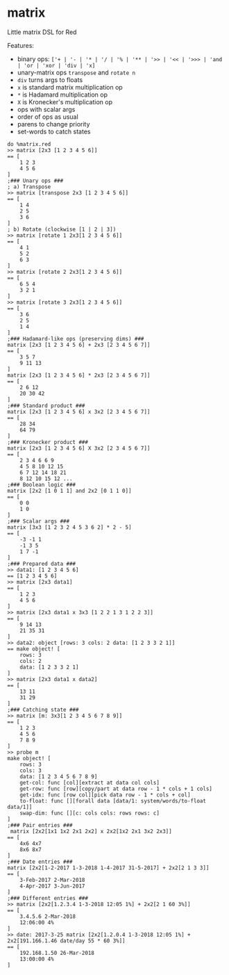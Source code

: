 # matrix
Little matrix DSL for Red

Features:
* binary ops: `['+ | '- | '* | '/ | '% | '** | '>> | '<< | '>>> | 'and | 'or | 'xor | 'div | 'x]`
* unary-matrix ops `transpose` and `rotate n` 
* `div` turns args to floats
* `x` is standard matrix multiplication op
* `*` is Hadamard multiplication op
* `X` is Kronecker's multiplication op
* ops with scalar args
* order of ops as usual
* parens to change priority
* set-words to catch states
```
do %matrix.red
>> matrix [2x3 [1 2 3 4 5 6]]
== [
    1 2 3 
    4 5 6
]
;### Unary ops ###
; a) Transpose 
>> matrix [transpose 2x3 [1 2 3 4 5 6]]
== [
    1 4 
    2 5 
    3 6
]
; b) Rotate (clockwise [1 | 2 | 3]) 
>> matrix [rotate 1 2x3[1 2 3 4 5 6]]
== [
    4 1 
    5 2 
    6 3
]
>> matrix [rotate 2 2x3[1 2 3 4 5 6]]
== [
    6 5 4 
    3 2 1
]
>> matrix [rotate 3 2x3[1 2 3 4 5 6]]
== [
    3 6 
    2 5 
    1 4
]
;### Hadamard-like ops (preserving dims) ###
matrix [2x3 [1 2 3 4 5 6] + 2x3 [2 3 4 5 6 7]]
== [
    3 5 7 
    9 11 13
]
matrix [2x3 [1 2 3 4 5 6] * 2x3 [2 3 4 5 6 7]]
== [
    2 6 12 
    20 30 42
]
;### Standard product ###
matrix [2x3 [1 2 3 4 5 6] x 3x2 [2 3 4 5 6 7]]
== [
    28 34 
    64 79
]
;### Kronecker product ###
matrix [2x3 [1 2 3 4 5 6] X 3x2 [2 3 4 5 6 7]]
== [
    2 3 4 6 6 9 
    4 5 8 10 12 15 
    6 7 12 14 18 21 
    8 12 10 15 12 ...
;### Boolean logic ###
matrix [2x2 [1 0 1 1] and 2x2 [0 1 1 0]]
== [
    0 0 
    1 0
]
;### Scalar args ###
matrix [3x3 [1 2 3 2 4 5 3 6 2] * 2 - 5]
== [
    -3 -1 1 
    -1 3 5 
    1 7 -1
]
;### Prepared data ###
>> data1: [1 2 3 4 5 6]
== [1 2 3 4 5 6]
>> matrix [2x3 data1]
== [
    1 2 3 
    4 5 6
]
>> matrix [2x3 data1 x 3x3 [1 2 2 1 3 1 2 2 3]]
== [
    9 14 13 
    21 35 31
]
>> data2: object [rows: 3 cols: 2 data: [1 2 3 3 2 1]]
== make object! [
    rows: 3
    cols: 2
    data: [1 2 3 3 2 1]
]
>> matrix [2x3 data1 x data2]
== [
    13 11 
    31 29
]
;### Catching state ###
>> matrix [m: 3x3[1 2 3 4 5 6 7 8 9]]
== [
    1 2 3 
    4 5 6 
    7 8 9
]
>> probe m
make object! [
    rows: 3
    cols: 3
    data: [1 2 3 4 5 6 7 8 9]
    get-col: func [col][extract at data col cols]
    get-row: func [row][copy/part at data row - 1 * cols + 1 cols]
    get-idx: func [row col][pick data row - 1 * cols + col]
    to-float: func [][forall data [data/1: system/words/to-float data/1]]
    swap-dim: func [][c: cols cols: rows rows: c]
]
;### Pair entries ###
 matrix [2x2[1x1 1x2 2x1 2x2] x 2x2[1x2 2x1 3x2 2x3]]
== [
    4x6 4x7 
    8x6 8x7
]
;### Date entries ###
matrix [2x2[1-2-2017 1-3-2018 1-4-2017 31-5-2017] + 2x2[2 1 3 3]]
== [
    3-Feb-2017 2-Mar-2018 
    4-Apr-2017 3-Jun-2017
]
;### Different entries ###
>> matrix [2x2[1.2.3.4 1-3-2018 12:05 1%] + 2x2[2 1 60 3%]]
== [
    3.4.5.6 2-Mar-2018 
    12:06:00 4%
]
>> date: 2017-3-25 matrix [2x2[1.2.0.4 1-3-2018 12:05 1%] + 2x2[191.166.1.46 date/day 55 * 60 3%]]
== [
    192.168.1.50 26-Mar-2018 
    13:00:00 4%
]
```
